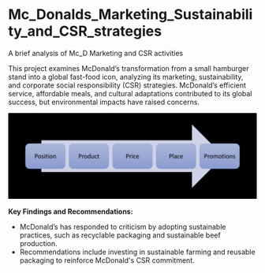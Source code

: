 # Mc_Donalds_Marketing_Sustainability_and_CSR_strategies
A brief analysis of Mc_D Marketing and CSR activities

This project examines McDonald’s transformation from a small hamburger stand into a global fast-food icon, analyzing its marketing, sustainability, and corporate social responsibility (CSR) strategies. McDonald’s efficient service, affordable meals, and cultural adaptations contributed to its global success, but environmental impacts have raised concerns.

![Mc_D 5P's](https://github.com/vinay-polanki/vinay/blob/Master_Vinay/assets/images/Mc_D.jpg)

**Key Findings and Recommendations:**  
- McDonald’s has responded to criticism by adopting sustainable practices, such as recyclable packaging and sustainable beef production.
- Recommendations include investing in sustainable farming and reusable packaging to reinforce McDonald's CSR commitment.
